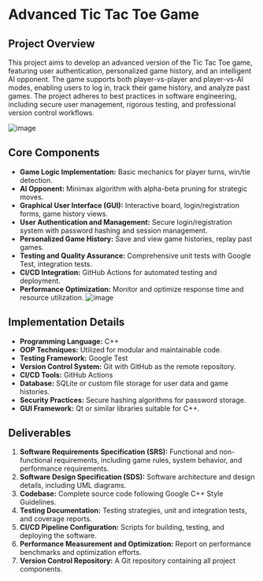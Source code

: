 # Advanced Tic Tac Toe Game



## Project Overview
This project aims to develop an advanced version of the Tic Tac Toe game, featuring user authentication, personalized game history, and an intelligent AI opponent. The game supports both player-vs-player and player-vs-AI modes, enabling users to log in, track their game history, and analyze past games. The project adheres to best practices in software engineering, including secure user management, rigorous testing, and professional version control workflows.

![image](https://github.com/YoussefZidan-0/XOXO/assets/125583818/c7f12e63-9694-4519-bc69-952a641c71eb)

## Core Components
- **Game Logic Implementation:** Basic mechanics for player turns, win/tie detection.
- **AI Opponent:** Minimax algorithm with alpha-beta pruning for strategic moves.
- **Graphical User Interface (GUI):** Interactive board, login/registration forms, game history views.
- **User Authentication and Management:** Secure login/registration system with password hashing and session management.
- **Personalized Game History:** Save and view game histories, replay past games.
- **Testing and Quality Assurance:** Comprehensive unit tests with Google Test, integration tests.
- **CI/CD Integration:** GitHub Actions for automated testing and deployment.
- **Performance Optimization:** Monitor and optimize response time and resource utilization.
![image](https://github.com/YoussefZidan-0/XOXO/assets/125583818/87543a71-d437-447f-8e23-948244d74063)

## Implementation Details
- **Programming Language:** C++
- **OOP Techniques:** Utilized for modular and maintainable code.
- **Testing Framework:** Google Test
- **Version Control System:** Git with GitHub as the remote repository.
- **CI/CD Tools:** GitHub Actions
- **Database:** SQLite or custom file storage for user data and game histories.
- **Security Practices:** Secure hashing algorithms for password storage.
- **GUI Framework:** Qt or similar libraries suitable for C++.

## Deliverables
1. **Software Requirements Specification (SRS):** Functional and non-functional requirements, including game rules, system behavior, and performance requirements.
2. **Software Design Specification (SDS):** Software architecture and design details, including UML diagrams.
3. **Codebase:** Complete source code following Google C++ Style Guidelines.
4. **Testing Documentation:** Testing strategies, unit and integration tests, and coverage reports.
5. **CI/CD Pipeline Configuration:** Scripts for building, testing, and deploying the software.
6. **Performance Measurement and Optimization:** Report on performance benchmarks and optimization efforts.
7. **Version Control Repository:** A Git repository containing all project components.

